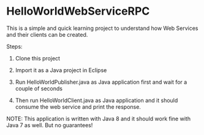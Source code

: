 # HelloWorldWebServiceRPC

This is a simple and quick learning project to understand how Web Services and their clients can be created.

Steps:

1. Clone this project

2. Import it as a Java project in Eclipse

3. Run HelloWorldPublisher.java as Java application first and wait for a couple of seconds

4. Then run HelloWorldClient.java as Java application and it should consume the web service and print the response.

NOTE: This application is written with Java 8 and it should work fine with Java 7 as well. But no guarantees!
